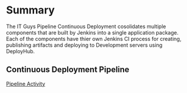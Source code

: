 # Summary
The IT Guys Pipeline Continuous Deployment cosolidates multiple components that are built by Jenkins into a single application package.  Each of the components have thier own Jenkins CI process for creating, publishing artifacts and deploying to Development servers using DeployHub.

## Continuous Deployment Pipeline
[Pipeline Activity](http://rocket:28080/blue/organizations/jenkins/IT%20Guys%20Pipeline/activity)
